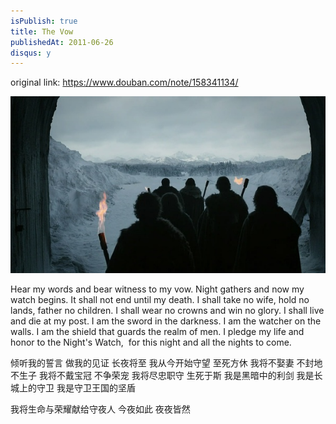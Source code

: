 ```yaml
---
isPublish: true
title: The Vow
publishedAt: 2011-06-26
disqus: y
---
```


original link: https://www.douban.com/note/158341134/

![](../../assets/images/p158341134-1.jpg)



Hear my words and bear witness to my vow.
Night gathers and now my watch begins.
It shall not end until my death.
I shall take no wife, hold no lands, father no children.
I shall wear no crowns and win no glory.
I shall live and die at my post.
I am the sword in the darkness.
I am the watcher on the walls.
I am the shield that guards the realm of men.
I pledge my life and honor to the Night's Watch,
 for this night and all the nights to come.


倾听我的誓言 做我的见证
长夜将至 我从今开始守望
至死方休
我将不娶妻 不封地 不生子
我将不戴宝冠 不争荣宠
我将尽忠职守 生死于斯
我是黑暗中的利剑
我是长城上的守卫
我是守卫王国的坚盾

我将生命与荣耀献给守夜人
今夜如此 夜夜皆然

